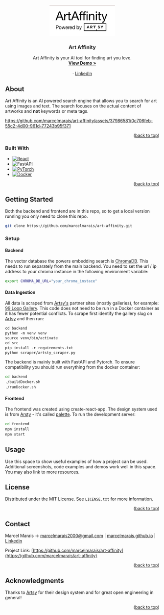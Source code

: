 <!-- Improved compatibility of back to top link: See: https://github.com/othneildrew/Best-README-Template/pull/73 -->
<a name="readme-top"></a>


<!-- PROJECT LOGO -->
<br />
<div align="center">
  <a href="https://artaffinity.xyz/"  target="_blank">
    <img src="images/logo.png" alt="Logo">
  </a>

<h3 align="center">Art Affinity</h3>

  <p align="center">
    Art Affinity is your AI tool for finding art you love.
    <br />
    <a href="https://artaffinity.xyz" target="_blank"><strong>View Demo »</strong></a>
    <br />
    <br />
<!--     <a href="https://github.com/github_username/repo_name">Medium</a> -->
    ·
    <a href="https://www.linkedin.com/in/marcel-marais-599095175/"  target="_blank">LinkedIn</a>
  </p>
</div>


<!-- ABOUT THE PROJECT -->
## About


Art Affinity is an AI powered search engine that allows you to search for art using images and text. The search focuses on the actual content of artworks and **not** keywords or meta tags.


https://github.com/marcelmarais/art-affinity/assets/37986581/0c706feb-55c2-4d00-961d-77243b95f371


<p align="right">(<a href="#readme-top">back to top</a>)</p>



### Built With

* [![React][React.js]][React-url]
* [![FastAPI][FastAPI]][FastAPI-url]
* [![PyTorch][PyTorch]][PyTorch-url]
* [![Docker][Docker]][Docker-url]



<p align="right">(<a href="#readme-top">back to top</a>)</p>



<!-- GETTING STARTED -->
## Getting Started

Both the backend and frontend are in this repo, so to get a local version running you only need to clone this repo.
```sh
git clone https://github.com/marcelmarais/art-affinity.git
```

### Setup

#### Backend

The vector database the powers embedding search is [ChromaDB](https://www.trychroma.com/). This needs to run separately from the main backend. You need to set the url / ip address to your chroma instance in the following environment variable:
```sh
export CHROMA_DB_URL="your_chroma_instace"
```

#### Data Ingestion

All data is scraped from [Artsy's](https://www.artsy.net/) partner sites (mostly galleries), for example: [99 Loop Gallery](https://www.artsy.net/partner/99-loop-gallery). This code does not need to be run in a Docker container as it has fewer potential conflicts. To scrape first identify the gallery slug on [Artsy](https://www.artsy.net/) and then run:

```
cd backend
python -m venv venv
source venv/bin/activate
cd src
pip install -r requirements.txt
python scraper/artsty_scraper.py

```

The backend is mainly built with FastAPI and Pytorch. To ensure compatibility you should run everything from the docker container:

  ```sh
  cd backend
  ./buildDocker.sh
  ./runDocker.sh
  ```

#### Frontend

The frontend was created using create-react-app. The design system used is from [Arsty](https://github.com/artsy) - it's called [palette](https://github.com/artsy/palette). To run the development server:
```sh
cd frontend
npm install
npm start
```



<!-- USAGE EXAMPLES -->
## Usage

Use this space to show useful examples of how a project can be used. Additional screenshots, code examples and demos work well in this space. You may also link to more resources.



<!-- LICENSE -->
## License

Distributed under the MIT License. See `LICENSE.txt` for more information.

<p align="right">(<a href="#readme-top">back to top</a>)</p>



<!-- CONTACT -->
## Contact

Marcel Marais -> marcelmarais2000@gmail.com | [marcelmarais.github.io](marcelmarais.github.io) | [Linkedin](https://www.linkedin.com/in/marcel-marais-599095175/)

Project Link: [https://github.com/marcelmarais/art-affinity](https://github.com/marcelmarais/art-affinity)

<p align="right">(<a href="#readme-top">back to top</a>)</p>



<!-- ACKNOWLEDGMENTS -->
## Acknowledgments

Thanks to [Artsy](https://www.artsy.net/) for their design system and for great open engineering in general!

<p align="right">(<a href="#readme-top">back to top</a>)</p>



<!-- MARKDOWN LINKS & IMAGES -->
<!-- https://www.markdownguide.org/basic-syntax/#reference-style-links -->
[contributors-shield]: https://img.shields.io/github/contributors/github_username/repo_name.svg?style=for-the-badge
[contributors-url]: https://github.com/github_username/repo_name/graphs/contributors
[forks-shield]: https://img.shields.io/github/forks/github_username/repo_name.svg?style=for-the-badge
[forks-url]: https://github.com/github_username/repo_name/network/members
[stars-shield]: https://img.shields.io/github/stars/github_username/repo_name.svg?style=for-the-badge
[stars-url]: https://github.com/github_username/repo_name/stargazers
[issues-shield]: https://img.shields.io/github/issues/github_username/repo_name.svg?style=for-the-badge
[issues-url]: https://github.com/github_username/repo_name/issues
[license-shield]: https://img.shields.io/github/license/github_username/repo_name.svg?style=for-the-badge
[license-url]: https://github.com/github_username/repo_name/blob/master/LICENSE.txt
[linkedin-shield]: https://img.shields.io/badge/-LinkedIn-black.svg?style=for-the-badge&logo=linkedin&colorB=555
[linkedin-url]: https://linkedin.com/in/linkedin_username
[product-screenshot]: images/screenshot.png
[Next-url]: https://nextjs.org/
[React.js]: https://img.shields.io/badge/React-20232A?style=for-the-badge&logo=react&logoColor=61DAFB
[React-url]: https://reactjs.org/
[FastAPI]: https://img.shields.io/badge/fastapi-109989?style=for-the-badge&logo=FASTAPI&logoColor=white
[FastAPI-url]: https://fastapi.tiangolo.com/
[PyTorch]: https://img.shields.io/badge/PyTorch-EE4C2C?style=for-the-badge&logo=pytorch&logoColor=white
[PyTorch-url]: https://pytorch.org/
[Docker]: https://img.shields.io/badge/Docker-2CA5E0?style=for-the-badge&logo=docker&logoColor=white
[Docker-url]: https://www.docker.com/
